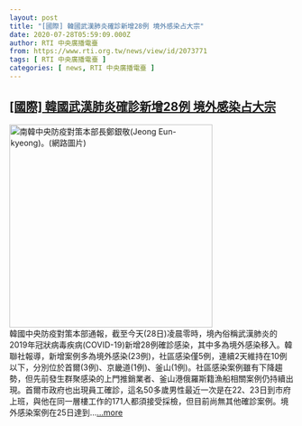 ```yaml
---
layout: post
title: "[國際] 韓國武漢肺炎確診新增28例 境外感染占大宗"
date: 2020-07-28T05:59:09.000Z
author: RTI 中央廣播電臺
from: https://www.rti.org.tw/news/view/id/2073771
tags: [ RTI 中央廣播電臺 ]
categories: [ news, RTI 中央廣播電臺 ]
---
```

<!--1595915949000-->
[[國際] 韓國武漢肺炎確診新增28例 境外感染占大宗](https://www.rti.org.tw/news/view/id/2073771)
------

<div>
<img src="https://static.rti.org.tw/assets/thumbnails/2020/05/08/6d74a4f8a37e69be497ca9e27d59b8bf.jpg" width="360" alt="南韓中央防疫對策本部長鄭銀敬(Jeong Eun-kyeong)。(網路圖片)" title="南韓中央防疫對策本部長鄭銀敬(Jeong Eun-kyeong)。(網路圖片)"><br>韓國中央防疫對策本部通報，截至今天(28日)凌晨零時，境內俗稱武漢肺炎的2019年冠狀病毒疾病(COVID-19)新增28例確診感染，其中多為境外感染移入。韓聯社報導，新增案例多為境外感染(23例)，社區感染僅5例，連續2天維持在10例以下，分別位於首爾(3例)、京畿道(1例)、釜山(1例)。社區感染案例雖有下降趨勢，但先前發生群聚感染的上門推銷業者、釜山港俄羅斯籍漁船相關案例仍持續出現。首爾市政府也出現員工確診，這名50多歲男性最近一次是在22、23日到市府上班，與他在同一層樓工作的171人都須接受採檢，但目前尚無其他確診案例。境外感染案例在25日達到...<a target="_blank" href="https://www.rti.org.tw/news/view/id/2073771">...more</a>
</div>
